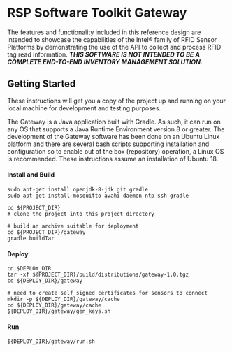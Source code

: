 # RSP Software Toolkit Gateway

The features and functionality included in this reference design are intended to showcase the capabilities of the Intel® family of RFID Sensor Platforms by demonstrating the use of the API to collect and process RFID tag read information. **_THIS SOFTWARE IS NOT INTENDED TO BE A COMPLETE END-TO-END INVENTORY MANAGEMENT SOLUTION._**

## Getting Started

These instructions will get you a copy of the project up and running on your local machine for development and testing purposes. 

The Gateway is a Java application built with Gradle. As such, it can run on any OS that supports a Java Runtime Environment version 8 or greater. The development of the Gateway software has been done on an Ubuntu Linux platform and there are several bash scripts supporting installation and configuration so to enable out of the box (repository) operation, a Linux OS is recommended. These instructions assume an installation of Ubuntu 18.

#### Install and Build
``` 
sudo apt-get install openjdk-8-jdk git gradle
sudo apt-get install mosquitto avahi-daemon ntp ssh gradle

cd ${PROJECT_DIR}
# clone the project into this project directory

# build an archive suitable for deployment
cd ${PROJECT_DIR}/gateway
gradle buildTar
```

#### Deploy
```
cd $DEPLOY_DIR
tar -xf ${PROJECT_DIR}/build/distributions/gateway-1.0.tgz
cd ${DEPLOY_DIR}/gateway

# need to create self signed certificates for sensors to connect
mkdir -p ${DEPLOY_DIR}/gateway/cache
cd ${DEPLOY_DIR}/gateway/cache
${DEPLOY_DIR}/gateway/gen_keys.sh
```

#### Run
```
${DEPLOY_DIR}/gateway/run.sh
```

